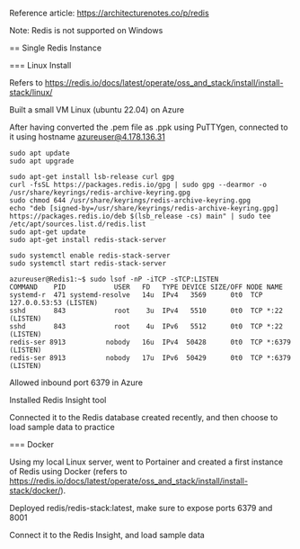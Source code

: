 Reference article: https://architecturenotes.co/p/redis

Note: Redis is not supported on Windows

== Single Redis Instance

=== Linux Install

Refers to https://redis.io/docs/latest/operate/oss_and_stack/install/install-stack/linux/

Built a small VM Linux (ubuntu 22.04) on Azure

After having converted the .pem file as .ppk using PuTTYgen, connected to it using hostname azureuser@4.178.136.31

```
sudo apt update
sudo apt upgrade

sudo apt-get install lsb-release curl gpg
curl -fsSL https://packages.redis.io/gpg | sudo gpg --dearmor -o /usr/share/keyrings/redis-archive-keyring.gpg
sudo chmod 644 /usr/share/keyrings/redis-archive-keyring.gpg
echo "deb [signed-by=/usr/share/keyrings/redis-archive-keyring.gpg] https://packages.redis.io/deb $(lsb_release -cs) main" | sudo tee /etc/apt/sources.list.d/redis.list
sudo apt-get update
sudo apt-get install redis-stack-server

sudo systemctl enable redis-stack-server
sudo systemctl start redis-stack-server
```

```
azureuser@Redis1:~$ sudo lsof -nP -iTCP -sTCP:LISTEN
COMMAND    PID            USER   FD   TYPE DEVICE SIZE/OFF NODE NAME
systemd-r  471 systemd-resolve   14u  IPv4   3569      0t0  TCP 127.0.0.53:53 (LISTEN)
sshd       843            root    3u  IPv4   5510      0t0  TCP *:22 (LISTEN)
sshd       843            root    4u  IPv6   5512      0t0  TCP *:22 (LISTEN)
redis-ser 8913          nobody   16u  IPv4  50428      0t0  TCP *:6379 (LISTEN)
redis-ser 8913          nobody   17u  IPv6  50429      0t0  TCP *:6379 (LISTEN)
```

Allowed inbound port 6379 in Azure

Installed Redis Insight tool

Connected it to the Redis database created recently, and then choose to load sample data to practice

=== Docker

Using my local Linux server, went to Portainer and created a first instance of Redis using Docker (refers to https://redis.io/docs/latest/operate/oss_and_stack/install/install-stack/docker/).

Deployed redis/redis-stack:latest, make sure to expose ports 6379 and 8001

Connect it to the Redis Insight, and load sample data

